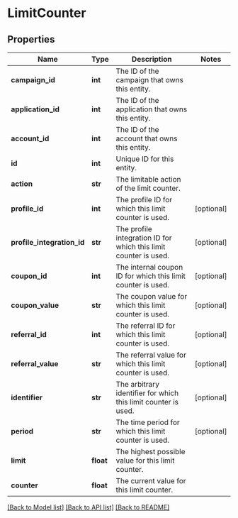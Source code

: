 # LimitCounter

## Properties
Name | Type | Description | Notes
------------ | ------------- | ------------- | -------------
**campaign_id** | **int** | The ID of the campaign that owns this entity. | 
**application_id** | **int** | The ID of the application that owns this entity. | 
**account_id** | **int** | The ID of the account that owns this entity. | 
**id** | **int** | Unique ID for this entity. | 
**action** | **str** | The limitable action of the limit counter. | 
**profile_id** | **int** | The profile ID for which this limit counter is used. | [optional] 
**profile_integration_id** | **str** | The profile integration ID for which this limit counter is used. | [optional] 
**coupon_id** | **int** | The internal coupon ID for which this limit counter is used. | [optional] 
**coupon_value** | **str** | The coupon value for which this limit counter is used. | [optional] 
**referral_id** | **int** | The referral ID for which this limit counter is used. | [optional] 
**referral_value** | **str** | The referral value for which this limit counter is used. | [optional] 
**identifier** | **str** | The arbitrary identifier for which this limit counter is used. | [optional] 
**period** | **str** | The time period for which this limit counter is used. | [optional] 
**limit** | **float** | The highest possible value for this limit counter. | 
**counter** | **float** | The current value for this limit counter. | 

[[Back to Model list]](../README.md#documentation-for-models) [[Back to API list]](../README.md#documentation-for-api-endpoints) [[Back to README]](../README.md)


